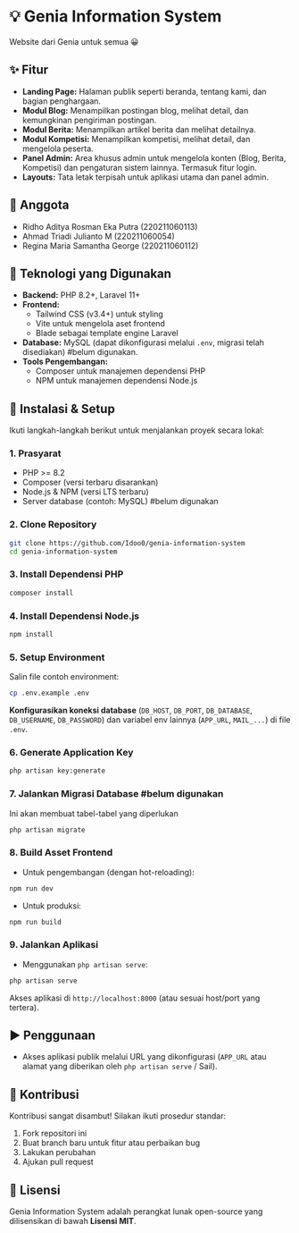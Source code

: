 # 💡 Genia Information System
Website dari Genia untuk semua 😀

## ✨ Fitur

* **Landing Page:** Halaman publik seperti beranda, tentang kami, dan bagian penghargaan.
* **Modul Blog:** Menampilkan postingan blog, melihat detail, dan kemungkinan pengiriman postingan.
* **Modul Berita:** Menampilkan artikel berita dan melihat detailnya.
* **Modul Kompetisi:** Menampilkan kompetisi, melihat detail, dan mengelola peserta.
* **Panel Admin:** Area khusus admin untuk mengelola konten (Blog, Berita, Kompetisi) dan pengaturan sistem lainnya. Termasuk fitur login.
* **Layouts:** Tata letak terpisah untuk aplikasi utama dan panel admin.

## 👥 Anggota

* Ridho Aditya Rosman Eka Putra (220211060113)
* Ahmad Triadi Julianto M (220211060054)
* Regina Maria Samantha George (220211060112)

## 🚀 Teknologi yang Digunakan

* **Backend:** PHP 8.2+, Laravel 11+
* **Frontend:**
  * Tailwind CSS (v3.4+) untuk styling
  * Vite untuk mengelola aset frontend
  * Blade sebagai template engine Laravel
* **Database:** MySQL (dapat dikonfigurasi melalui `.env`, migrasi telah disediakan) #belum digunakan. 
* **Tools Pengembangan:**
  * Composer untuk manajemen dependensi PHP
  * NPM untuk manajemen dependensi Node.js

## 🔧 Instalasi & Setup

Ikuti langkah-langkah berikut untuk menjalankan proyek secara lokal:

### 1. Prasyarat
* PHP >= 8.2
* Composer (versi terbaru disarankan)
* Node.js & NPM (versi LTS terbaru)
* Server database (contoh: MySQL) #belum digunakan

### 2. Clone Repository
```bash
git clone https://github.com/Idoo0/genia-information-system
cd genia-information-system
```

### 3. Install Dependensi PHP
```bash
composer install
```

### 4. Install Dependensi Node.js
```bash
npm install
```

### 5. Setup Environment
Salin file contoh environment:
```bash
cp .env.example .env
```
**Konfigurasikan koneksi database** (`DB_HOST`, `DB_PORT`, `DB_DATABASE`, `DB_USERNAME`, `DB_PASSWORD`) dan variabel env lainnya (`APP_URL`, `MAIL_...`) di file `.env`.

### 6. Generate Application Key
```bash
php artisan key:generate
```

### 7. Jalankan Migrasi Database #belum digunakan
Ini akan membuat tabel-tabel yang diperlukan
```bash
php artisan migrate
```

### 8. Build Asset Frontend
* Untuk pengembangan (dengan hot-reloading):
```bash
npm run dev
```
* Untuk produksi:
```bash
npm run build
```

### 9. Jalankan Aplikasi
* Menggunakan `php artisan serve`:
```bash
php artisan serve
```
Akses aplikasi di `http://localhost:8000` (atau sesuai host/port yang tertera).

## ▶️ Penggunaan

* Akses aplikasi publik melalui URL yang dikonfigurasi (`APP_URL` atau alamat yang diberikan oleh `php artisan serve` / Sail).

## 🤝 Kontribusi

Kontribusi sangat disambut! Silakan ikuti prosedur standar:

1. Fork repositori ini
2. Buat branch baru untuk fitur atau perbaikan bug
3. Lakukan perubahan
4. Ajukan pull request

## 📄 Lisensi

Genia Information System adalah perangkat lunak open-source yang dilisensikan di bawah **Lisensi MIT**.
